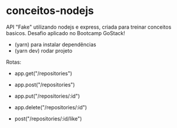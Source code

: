 # conceitos-nodejs
API "Fake" utilizando nodejs e express, criada para treinar conceitos basicos. Desafio aplicado no Bootcamp GoStack! 

- (yarn) para instalar dependências
- (yarn dev) rodar projeto


Rotas: 
- app.get("/repositories")

- app.post("/repositories")

- app.put("/repositories/:id")

- app.delete("/repositories/:id")
 
- post("/repositories/:id/like")
